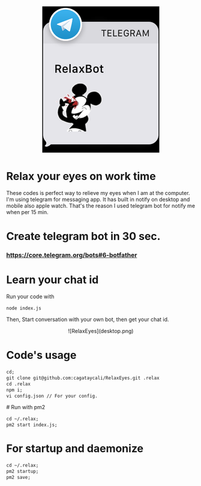 <h1 align="center">
    <img src="watch.png" alt="Relax Your Eyes in work time, built by CagatayCali" />
</h1>

# Relax your eyes on work time

>
These codes is perfect way to relieve my eyes when I am at the computer.
I'm using telegram for messaging app. It has built in notify on desktop and mobile also apple watch. That's the reason I used telegram bot for notify me when per 15 min.


# Create telegram bot in 30 sec.
### https://core.telegram.org/bots#6-botfather

# Learn your chat id
>
Run your code with
```
node index.js
```
Then,
Start conversation with your own bot, then get your chat id.
<center>
![RelaxEyes](desktop.png)
</center>

# Code's usage

```
cd;
git clone git@github.com:cagataycali/RelaxEyes.git .relax
cd .relax
npm i;
vi config.json // For your config.
```

# Run with pm2
```
cd ~/.relax;
pm2 start index.js;
```
# For startup and daemonize
```
cd ~/.relax;
pm2 startup;
pm2 save;
```
